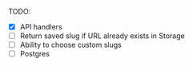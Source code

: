 TODO:

-   [x] API handlers
-   [ ] Return saved slug if URL already exists in Storage
-   [ ] Ability to choose custom slugs
-   [ ] Postgres
